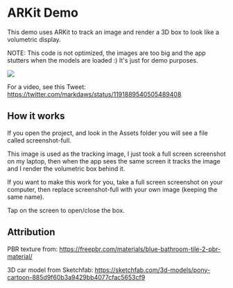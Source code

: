 #  ARKit Demo

This demo uses ARKit to track an image and render a 3D box to look like a volumetric display.

NOTE: This code is not optimized, the images are too big and the app stutters when the models are loaded :) It's just for demo purposes.

![](./demo.png)

For a video, see this Tweet: https://twitter.com/markdaws/status/1191889540505489408

## How it works
If you open the project, and look in the Assets folder you will see a file called screenshot-full.

This image is used as the tracking image, I just took a full screen screenshot on my laptop, then when the app sees the same screen it tracks the image and I render the volumetric box behind it.

If you want to make this work for you, take a full screen screenshot on your computer, then replace screenshot-full with your own image (keeping the same name).

Tap on the screen to open/close the box.

## Attribution
PBR texture from:
https://freepbr.com/materials/blue-bathroom-tile-2-pbr-material/

3D car model from Sketchfab: https://sketchfab.com/3d-models/pony-cartoon-885d9f60b3a9429bb4077cfac5653cf9

